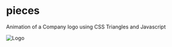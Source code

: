 pieces
======

Animation of a Company logo using CSS Triangles and Javascript

![Logo](https://www.dropbox.com/s/6ru70hi16lw8pzh/Screenshot%202014-07-30%2023.59.12.png)

